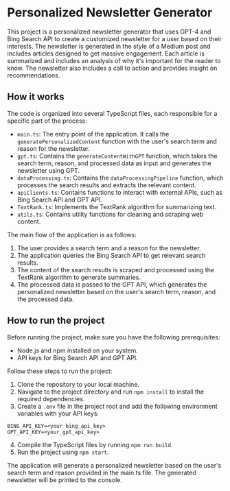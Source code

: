 # Personalized Newsletter Generator

This project is a personalized newsletter generator that uses GPT-4 and Bing Search API to create a customized newsletter for a user based on their interests. The newsletter is generated in the style of a Medium post and includes articles designed to get massive engagement. Each article is summarized and includes an analysis of why it's important for the reader to know. The newsletter also includes a call to action and provides insight on recommendations.

## How it works

The code is organized into several TypeScript files, each responsible for a specific part of the process:

- `main.ts`: The entry point of the application. It calls the `generatePersonalizedContent` function with the user's search term and reason for the newsletter.
- `gpt.ts`: Contains the `generateContentWithGPT` function, which takes the search term, reason, and processed data as input and generates the newsletter using GPT.
- `dataProcessing.ts`: Contains the `dataProcessingPipeline` function, which processes the search results and extracts the relevant content.
- `apiClients.ts`: Contains functions to interact with external APIs, such as Bing Search API and GPT API.
- `TextRank.ts`: Implements the TextRank algorithm for summarizing text.
- `utils.ts`: Contains utility functions for cleaning and scraping web content.

The main flow of the application is as follows:

1. The user provides a search term and a reason for the newsletter.
2. The application queries the Bing Search API to get relevant search results.
3. The content of the search results is scraped and processed using the TextRank algorithm to generate summaries.
4. The processed data is passed to the GPT API, which generates the personalized newsletter based on the user's search term, reason, and the processed data.

## How to run the project

Before running the project, make sure you have the following prerequisites:

- Node.js and npm installed on your system.
- API keys for Bing Search API and GPT API.

Follow these steps to run the project:

1. Clone the repository to your local machine.
2. Navigate to the project directory and run `npm install` to install the required dependencies.
3. Create a `.env` file in the project root and add the following environment variables with your API keys:

```env
BING_API_KEY=<your_bing_api_key>
GPT_API_KEY=<your_gpt_api_key>
```

4. Compile the TypeScript files by running `npm run build`.
5. Run the project using `npm start`.

The application will generate a personalized newsletter based on the user's search term and reason provided in the main.ts file. The generated newsletter will be printed to the console.

